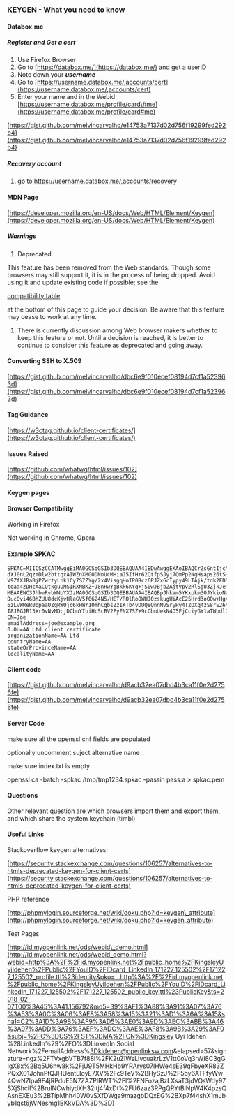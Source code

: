 ### **KEYGEN - What you need to know**

#### Databox.me

##### Register and Get a cert

1. Use Firefox Browser
2. Go to [https://databox.me/](https://databox.me/) and get a userID
3. Note down your _**username**_
4. Go to [https://username.databox.me/,accounts/cert](https://username.databox.me/,accounts/cert)
5. Enter your name and in the Webid [https://username.databox.me/profile/card\#me](https://username.databox.me/profile/card#me)

[https://gist.github.com/melvincarvalho/e14753a7137d02d756f19299fed292b4](https://gist.github.com/melvincarvalho/e14753a7137d02d756f19299fed292b4)

##### Recovery account

1. go to https://username.databox.me/,accounts/recovery

#### MDN Page

[https://developer.mozilla.org/en-US/docs/Web/HTML/Element/Keygen](https://developer.mozilla.org/en-US/docs/Web/HTML/Element/Keygen)

##### Warnings

1. Deprecated

This feature has been removed from the Web standards. Though some browsers may still support it, it is in the process of being dropped. Avoid using it and update existing code if possible; see the

[compatibility table](https://developer.mozilla.org/en-US/docs/Web/HTML/Element/Keygen#Browser_compatibility)

at the bottom of this page to guide your decision. Be aware that this feature may cease to work at any time.

1. There is currently discussion among Web browser makers whether to keep this feature or not. Until a decision is reached, it is better to continue to consider this feature as deprecated and going away.

#### Converting SSH to X.509

[https://gist.github.com/melvincarvalho/dbc6e9f010ecef08194d7cf1a523963d](https://gist.github.com/melvincarvalho/dbc6e9f010ecef08194d7cf1a523963d)

#### **Tag Guidance**

[https://w3ctag.github.io/client-certificates/](https://w3ctag.github.io/client-certificates/)

#### Issues Raised

[https://github.com/whatwg/html/issues/102](https://github.com/whatwg/html/issues/102)

#### **Keygen pages**

#### **Browser Compatibility**

Working in Firefox

Not working in Chrome, Opera

#### Example SPKAC

```
SPKAC=MIICSzCCATMwggEiMA0GCSqGSIb3DQEBAQUAA4IBDwAwggEKAoIBAQCrZsGntIjcNwRhRyBKF/fw3N4eJyOseG2bGyxqtp7
dXJ0nL2qzmDlw2bttqxAIWZnXMG0DNnUcMHiaJ5IfHr62QtfpSJyj7QmPp2NgHsaps26tS+pdroPEajwbffLUBcZxm9DnQDpMvifx
V9ZfXJBaBjPZwrtyLnk1Cy7S7ZYg/2x4VisgqHnIP0Rcz6PJZxGcIypy49LTAjk/tdk2FD5hMQixDvnJl0C2Yq4k+UOgAFIWDJ4YK
tqaa4zDHcAaCQtkguUMSIRXNBKZ+J8nHwYgBkk6KYq+jS0wJBjbZAjtVpv2RlSgU3ZjkJemGU+44SnQXbI1TgRaMnZP65YiGdbTAg
MBAAEWC3JhbmRvbWNoYXJzMA0GCSqGSIb3DQEBBAUAA4IBAQBpJhkVm5YKxpkm3OJYkioNa9ZCyOVr30Yi3MGqcRXMh4LfMpc5zOz
DucQvi46BhZUU8dcKjvHlaGV5f0624N5/HET/RQlRoOWHJ0zskugHiAcE25Hrd3oQOw+Hg4nDejvPdJUwflWrz06gRKGyJhe0209Y
6zLvWReR0opaaUZgRW0jc6kHWr10mhCgbsZzIKTb4vDUQ8QnnMvSryHy4TZOXq4zS8rE26Yyep7+wxw2iy8I97/S3UCks/iN9RiCW
I8JBGJR13Xr0vNvMDcjDCbuYIbiHcScBV2PyENX7SZ+9cCbnUekN4O5FjCciyGY1aTWpdl7nXJ9iYEKaYVmzjiY
CN=Joe
emailAddress=joe@example.org
0.OU=AA Ltd client certificate
organizationName=AA Ltd
countryName=AA
stateOrProvinceName=AA
localityName=AA
```

#### Client code

[https://gist.github.com/melvincarvalho/d9acb32ea07dbd4b3ca11f0e2d2756fe](https://gist.github.com/melvincarvalho/d9acb32ea07dbd4b3ca11f0e2d2756fe)

#### Server Code

make sure all the openssl cnf fields are populated

optionally uncomment suject alternative name

make sure index.txt is empty

openssl ca -batch -spkac /tmp/tmp1234.spkac -passin pass:a &gt; spkac.pem

#### Questions

Other relevant question are which browsers import them and export them, and which share the system keychain  \(timbl\)

#### Useful Links

Stackoverflow keygen alternatives:

[https://security.stackexchange.com/questions/106257/alternatives-to-htmls-deprecated-keygen-for-client-certs](https://security.stackexchange.com/questions/106257/alternatives-to-htmls-deprecated-keygen-for-client-certs)

PHP reference

[http://phpmylogin.sourceforge.net/wiki/doku.php?id=keygen\_attribute](http://phpmylogin.sourceforge.net/wiki/doku.php?id=keygen_attribute)

Test Pages

[http://id.myopenlink.net/ods/webid\_demo.html](http://id.myopenlink.net/ods/webid_demo.html?webid=http%3A%2F%2Fid.myopenlink.net%2Fpublic_home%2FKingsleyUyiIdehen%2FPublic%2FYouID%2FIDcard_LinkedIn_171227_125502%2F171227_125502_profile.ttl%23identity&pku=...http%3A%2F%2Fid.myopenlink.net%2Fpublic_home%2FKingsleyUyiIdehen%2FPublic%2FYouID%2FIDcard_LinkedIn_171227_125502%2F171227_125502_public_key.ttl%23PublicKey&ts=2018-02-07T00%3A45%3A41.156792&md5=39%3AF1%3A88%3A91%3A07%3A76%3A53%3A0C%3A06%3AE8%3A58%3A15%3A21%3AD1%3A6A%3A15&sha1=C2%3A1D%3A9B%3AF9%3AD5%3AE0%3A9D%3AEC%3ABB%3A46%3A97%3ADD%3A76%3AEF%3ADC%3AAE%3AF8%3A9B%3A29%3AF0&subj=%2FC%3DUS%2FST%3DMA%2FCN%3DKingsley Uyi Idehen %28LinkedIn%29%2FO%3DLinkedIn Social Network%2FemailAddress%3Dkidehen@openlinksw.com&elapsed=57&signature=ngz%2FTVxgbVTB7f88i%2FK2uZlWsLIvcuakrLzV1tt0oVq3rWi8C3gGIgX8x%2Bq5U6nw8k%2FjU9T5MHkHb9YRArys07lHWe4sE39qFbyeXR83ZPQxX01JohnPtQJHUentLIoyE7XV%2Fc9TeV%2BHySzJ%2F5by6ATFfyWw4QwN7Ipa9F4jRPduE5N7ZAZPlRWT%2Fl%2FNFozajBzLXsaT3jdVQsWdy97SXjShciI%2BrulNCwhiydXH32itj4f4xDt%2FU6zaz3RPgQRYtBlNpW4K4pzsQAsnEXEu3%2BTipMhh40W0vSXfDWga9mazgbDQxEG%2BXp7f44shX1mJbyb1qst6jWNesmg1BKkVDA%3D%3D)

